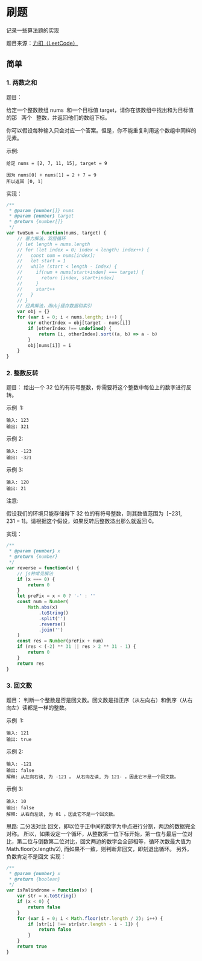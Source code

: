# 刷题

记录一些算法题的实现

题目来源：[力扣（LeetCode）](https://leetcode-cn.com/)

## 简单

### 1. 两数之和

题目：

给定一个整数数组 nums  和一个目标值 target，请你在该数组中找出和为目标值的那   两个   整数，并返回他们的数组下标。

你可以假设每种输入只会对应一个答案。但是，你不能重复利用这个数组中同样的元素。

示例:

```
给定 nums = [2, 7, 11, 15], target = 9

因为 nums[0] + nums[1] = 2 + 7 = 9
所以返回 [0, 1]
```

实现：

```js
/**
 * @param {number[]} nums
 * @param {number} target
 * @return {number[]}
 */
var twoSum = function(nums, target) {
	// 暴力解法，双层循环
	// let length = nums.length
	// for (let index = 0; index < length; index++) {
	//   const num = nums[index];
	//   let start = 1
	//   while (start < length - index) {
	//     if(num + nums[start+index] === target) {
	//       return [index, start+index]
	//     }
	//     start++
	//   }
	// }
	// 经典解法，用obj缓存数据和索引
	var obj = {}
	for (var i = 0; i < nums.length; i++) {
		var otherIndex = obj[target - nums[i]]
		if (otherIndex !== undefined) {
			return [i, otherIndex].sort((a, b) => a - b)
		}
		obj[nums[i]] = i
	}
}
```

### 2. 整数反转

题目：
给出一个 32 位的有符号整数，你需要将这个整数中每位上的数字进行反转。

示例  1:

```
输入: 123
输出: 321
```

示例 2:

```
输入: -123
输出: -321
```

示例 3:

```
输入: 120
输出: 21
```

注意:

假设我们的环境只能存储得下 32 位的有符号整数，则其数值范围为  [−231,  231 − 1]。请根据这个假设，如果反转后整数溢出那么就返回 0。

实现：

```js
/**
 * @param {number} x
 * @return {number}
 */
var reverse = function(x) {
	// js种常见解法
	if (x === 0) {
		return 0
	}
	let preFix = x < 0 ? '-' : ''
	const num = Number(
		Math.abs(x)
			.toString()
			.split('')
			.reverse()
			.join('')
	)
	const res = Number(preFix + num)
	if (res < (-2) ** 31 || res > 2 ** 31 - 1) {
		return 0
	}
	return res
}
```

### 3. 回文数

题目：
判断一个整数是否是回文数。回文数是指正序（从左向右）和倒序（从右向左）读都是一样的整数。

示例  1:

```
输入: 121
输出: true
```

示例 2:

```
输入: -121
输出: false
解释: 从左向右读, 为 -121 。 从右向左读, 为 121- 。因此它不是一个回文数。
```

示例 3:

```
输入: 10
输出: false
解释: 从右向左读, 为 01 。因此它不是一个回文数。
```

思路: 二分法对比
回文，即以位于正中间的数字为中点进行分割，两边的数据完全对称。 所以，如果设定一个循环，从整数第一位下标开始，第一位与最后一位对比，第二位与倒数第二位对比，回文两边的数字会全部相等，循环次数最大值为 Math.floor(x.length/2), 而如果不一致，则判断非回文，即刻退出循环。 另外，负数肯定不是回文
实现：

```js
/**
 * @param {number} x
 * @return {boolean}
 */
var isPalindrome = function(x) {
	var str = x.toString()
	if (x < 0) {
		return false
	}
	for (var i = 0; i < Math.floor(str.length / 2); i++) {
		if (str[i] !== str[str.length - i - 1]) {
			return false
		}
	}
	return true
}
```
